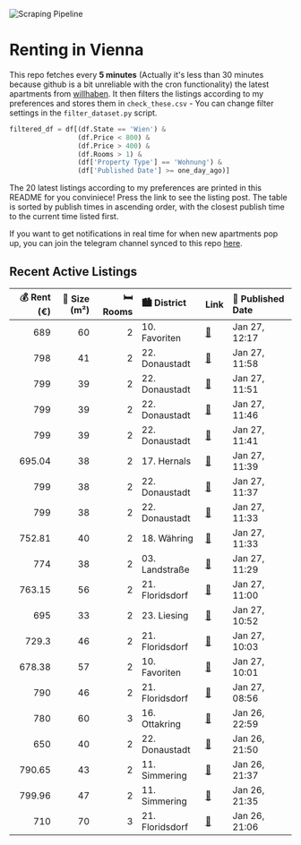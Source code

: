 ![Scraping Pipeline](https://github.com/AthomsG/renting-in-vienna/actions/workflows/run_pipeline.yml/badge.svg)


# Renting in Vienna

This repo fetches every **5 minutes** (Actually it's less than 30 minutes because github is a bit unreliable with the cron functionality) the latest apartments from [willhaben](https://www.willhaben.at/).
It then filters the listings according to my preferences and stores them in `check_these.csv` - You can change filter settings in the `filter_dataset.py` script.

```python
filtered_df = df[(df.State == 'Wien') & 
                 (df.Price < 800) &
                 (df.Price > 400) &
                 (df.Rooms > 1) &
                 (df['Property Type'] == 'Wohnung') &
                 (df['Published Date'] >= one_day_ago)]
```

The 20 latest listings according to my preferences are printed in this README for you conviniece! Press the link to see the listing post.
The table is sorted by publish times in ascending order, with the closest publish time to the current time listed first.

If you want to get notifications in real time for when new apartments pop up, you can join the telegram channel synced to this repo [here](https://t.me/+1HPAYOf5BSsyNTlk).

## Recent Active Listings

|   💰 Rent (€) |   📏 Size (m²) |   🛏️ Rooms | 🏙️ District     | Link                                                                                                                                                                                                                                                                   | 📅 Published Date   |
|-------------:|--------------:|-----------:|:----------------|:-----------------------------------------------------------------------------------------------------------------------------------------------------------------------------------------------------------------------------------------------------------------------|:-------------------|
|       689    |            60 |          2 | 10. Favoriten   | [🔗](https://www.willhaben.at/iad/immobilien/d/mietwohnungen/wien/wien-1100-favoriten/provisionsfrei-&-unbefristet%21-ruhige-wohnung-n%C3%A4he-hauptbahnhof-1592140586/)                                                                                                | Jan 27, 12:17      |
|       798    |            41 |          2 | 22. Donaustadt  | [🔗](https://www.willhaben.at/iad/immobilien/d/mietwohnungen/wien/wien-1220-donaustadt/wohnung-perfekt-f%C3%BCr-p%C3%A4rchen-geeignet---nahe-kirschbl%C3%BCtenpark-1104741790/)                                                                                         | Jan 27, 11:58      |
|       799    |            39 |          2 | 22. Donaustadt  | [🔗](https://www.willhaben.at/iad/immobilien/d/mietwohnungen/wien/wien-1220-donaustadt/1-monat-mietfrei-in-der-pfalzgasse-29---2-zimmer-wohnung-mit-balkon---erstbezug-in-ruhelage-1609375860/)                                                                         | Jan 27, 11:51      |
|       799    |            39 |          2 | 22. Donaustadt  | [🔗](https://www.willhaben.at/iad/immobilien/d/mietwohnungen/wien/wien-1220-donaustadt/1-monat-mietfrei:-erstbezug-im-gr%C3%BCnen-nahe-der-u2---zwischen-badeteich-hirschstetten-und-seestadt-1705094653/)                                                              | Jan 27, 11:46      |
|       799    |            39 |          2 | 22. Donaustadt  | [🔗](https://www.willhaben.at/iad/immobilien/d/mietwohnungen/wien/wien-1220-donaustadt/pfalzgasse-29---1-monat-mietfrei%21-2-zimmer-wohnung-mit-balkon-%7C-traumhafter-erstbezug-in-ruhelage-1283007542/)                                                               | Jan 27, 11:41      |
|       695.04 |            38 |          2 | 17. Hernals     | [🔗](https://www.willhaben.at/iad/immobilien/d/mietwohnungen/wien/wien-1170-hernals/entz%C3%BCckende-neubauwohnung-mit-grossem-balkon-erstbezug-1103296360/)                                                                                                            | Jan 27, 11:39      |
|       799    |            38 |          2 | 22. Donaustadt  | [🔗](https://www.willhaben.at/iad/immobilien/d/mietwohnungen/wien/wien-1220-donaustadt/pfalzgasse-29---lichtdurchflutet-und-modern:-2-zimmer-wohnung-mit-balkon--erstbezug-in-ruhelage-786080173/)                                                                      | Jan 27, 11:37      |
|       799    |            38 |          2 | 22. Donaustadt  | [🔗](https://www.willhaben.at/iad/immobilien/d/mietwohnungen/wien/wien-1220-donaustadt/1-monat-mietfrei:-erstbezug-im-gr%C3%BCnen-nahe-der-u2---zwischen-badeteich-hirschstetten-und-seestadt-1043504437/)                                                              | Jan 27, 11:33      |
|       752.81 |            40 |          2 | 18. Währing     | [🔗](https://www.willhaben.at/iad/immobilien/d/mietwohnungen/wien/wien-1180-w%C3%A4hring/nachmieter-f%C3%BCr-unbefristete-gut-aufgeteilte-2-zimmer-wohnung---200m-zu-u6-akh-844909976/)                                                                                 | Jan 27, 11:33      |
|       774    |            38 |          2 | 03. Landstraße  | [🔗](https://www.willhaben.at/iad/immobilien/d/mietwohnungen/wien/wien-1030-landstra%C3%9Fe/%28reserviert%29-sch%C3%B6ner-wohnen-mit-stil-%2A-2-zimmer-wohnung-vollst%C3%A4ndig-m%C3%B6bliert---3.-bezirk-f%C3%BCr-universit%C3%A4ten/-business-%2A-all-in-1559533337/) | Jan 27, 11:29      |
|       763.15 |            56 |          2 | 21. Floridsdorf | [🔗](https://www.willhaben.at/iad/immobilien/d/mietwohnungen/wien/wien-1210-floridsdorf/moderne-2-zimmer-wohnung-in-der-br%C3%BCnner-strasse-912073341/)                                                                                                                | Jan 27, 11:00      |
|       695    |            33 |          2 | 23. Liesing     | [🔗](https://www.willhaben.at/iad/immobilien/d/mietwohnungen/wien/wien-1230-liesing/ab-1.2.2025---u6-n%C3%A4he-erlaaer-stra%C3%9Fe---neuwertige-singlewohnung-in-ruhelage---sofortbezug-1461331672/)                                                                    | Jan 27, 10:52      |
|       729.3  |            46 |          2 | 21. Floridsdorf | [🔗](https://www.willhaben.at/iad/immobilien/d/mietwohnungen/wien/wien-1210-floridsdorf/provisionsfreie-traumwohnung:-2-zimmer-%7C-top-lage%7C-ausgezeichnete-anbindung-1587911057/)                                                                                    | Jan 27, 10:03      |
|       678.38 |            57 |          2 | 10. Favoriten   | [🔗](https://www.willhaben.at/iad/immobilien/d/mietwohnungen/wien/wien-1100-favoriten/sonnige-2-zimmerwohnung-mit-allen-nebenr%C3%A4umen--unbefristet-zu-mieten-1793337601/)                                                                                            | Jan 27, 10:01      |
|       790    |            46 |          2 | 21. Floridsdorf | [🔗](https://www.willhaben.at/iad/immobilien/d/mietwohnungen/wien/wien-1210-floridsdorf/stammersdorfer-wohntr%C3%A4ume-erleben:-mietwohnungen-mit-option-auf-zuk%C3%BCnftigen-kauf-739383800/)                                                                          | Jan 27, 08:56      |
|       780    |            60 |          3 | 16. Ottakring   | [🔗](https://www.willhaben.at/iad/immobilien/d/mietwohnungen/wien/wien-1160-ottakring/mietwohnung-935795477/)                                                                                                                                                           | Jan 26, 22:59      |
|       650    |            40 |          2 | 22. Donaustadt  | [🔗](https://www.willhaben.at/iad/immobilien/d/mietwohnungen/wien/wien-1220-donaustadt/%28reserviert%29-privat-vermietung-%28nichtraucher%29-740651970/)                                                                                                                | Jan 26, 21:50      |
|       790.65 |            43 |          2 | 11. Simmering   | [🔗](https://www.willhaben.at/iad/immobilien/d/mietwohnungen/wien/wien-1110-simmering/n%C3%A4he-huma-eleven---wohnung-perfekt-f%C3%BCr-p%C3%A4rchen-geeignet-mit-balkon-1309031000/)                                                                                    | Jan 26, 21:37      |
|       799.96 |            47 |          2 | 11. Simmering   | [🔗](https://www.willhaben.at/iad/immobilien/d/mietwohnungen/wien/wien-1110-simmering/ina---p%C3%A4rchenwohnung-mit-freifl%C3%A4che-n%C3%A4he-wasserspielplatz-leberberg-1810981329/)                                                                                   | Jan 26, 21:35      |
|       710    |            70 |          3 | 21. Floridsdorf | [🔗](https://www.willhaben.at/iad/immobilien/d/mietwohnungen/wien/wien-1210-floridsdorf/gemeinde-wohnung-in-21-.-bezirk-weitergeben-2044563217/)                                                                                                                        | Jan 26, 21:06      |
